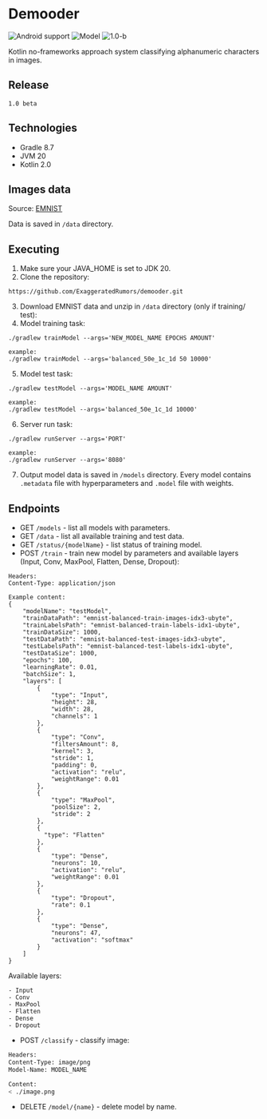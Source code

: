 # Demooder

![Android support](https://shields.io/badge/Kotlin-2.0-green) ![Model](https://shields.io/badge/JVM-20-purple) ![1.0-b](https://shields.io/badge/1.0b-blue)

Kotlin no-frameworks approach system classifying alphanumeric characters in images.


## Release

`
1.0 beta
`

## Technologies

- Gradle 8.7
- JVM 20
- Kotlin 2.0

## Images data

Source: <a href="https://www.kaggle.com/datasets/crawford/emnist/data">EMNIST</a>

Data is saved in `/data` directory.

## Executing

1. Make sure your JAVA_HOME is set to JDK 20.
2. Clone the repository:
```agsl
https://github.com/ExaggeratedRumors/demooder.git
```
3. Download EMNIST data and unzip in `/data` directory (only if training/ test):
4. Model training task:
```agsl
./gradlew trainModel --args='NEW_MODEL_NAME EPOCHS AMOUNT'

example:
./gradlew trainModel --args='balanced_50e_1c_1d 50 10000'
```
5. Model test task:
```agsl
./gradlew testModel --args='MODEL_NAME AMOUNT'

example:
./gradlew testModel --args='balanced_50e_1c_1d 10000'
```
6. Server run task:
```agsl
./gradlew runServer --args='PORT'

example:
./gradlew runServer --args='8080'
```
7. Output model data is saved in `/models` directory. Every model contains `.metadata` file with hyperparameters and `.model` file with weights.


## Endpoints

- GET `/models` - list all models with parameters.
- GET `/data` - list all available training and test data.
- GET `/status/{modelName}` - list status of training model.
- POST `/train` - train new model by parameters and available layers (Input, Conv, MaxPool, Flatten, Dense, Dropout):
```http
Headers:
Content-Type: application/json

Example content:
{
    "modelName": "testModel",
    "trainDataPath": "emnist-balanced-train-images-idx3-ubyte",
    "trainLabelsPath": "emnist-balanced-train-labels-idx1-ubyte",
    "trainDataSize": 1000,
    "testDataPath": "emnist-balanced-test-images-idx3-ubyte",
    "testLabelsPath": "emnist-balanced-test-labels-idx1-ubyte",
    "testDataSize": 1000,
    "epochs": 100,
    "learningRate": 0.01,
    "batchSize": 1,
    "layers": [
        {
            "type": "Input",
            "height": 28,
            "width": 28,
            "channels": 1
        },
        {
            "type": "Conv",
            "filtersAmount": 8,
            "kernel": 3,
            "stride": 1,
            "padding": 0,
            "activation": "relu",
            "weightRange": 0.01
        },
        {
            "type": "MaxPool",
            "poolSize": 2,
            "stride": 2
        },
        {
          "type": "Flatten"
        },
        {
            "type": "Dense",
            "neurons": 10,
            "activation": "relu",
            "weightRange": 0.01
        },
        {
            "type": "Dropout",
            "rate": 0.1
        },
        {
            "type": "Dense",
            "neurons": 47,
            "activation": "softmax"
        }
    ]
}
```
Available layers:
```agsl
- Input
- Conv
- MaxPool
- Flatten
- Dense
- Dropout

```

- POST `/classify` - classify image:
```bash
Headers:
Content-Type: image/png
Model-Name: MODEL_NAME

Content:
< ./image.png
```
- DELETE `/model/{name}` - delete model by name.